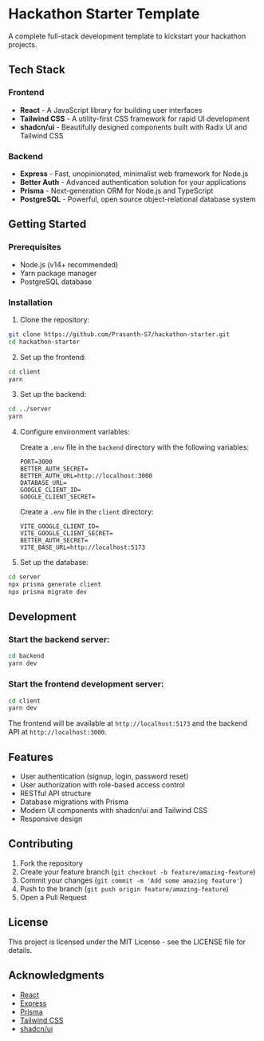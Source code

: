 # Hackathon Starter Template

A complete full-stack development template to kickstart your hackathon projects.

## Tech Stack

### Frontend
- **React** - A JavaScript library for building user interfaces
- **Tailwind CSS** - A utility-first CSS framework for rapid UI development
- **shadcn/ui** - Beautifully designed components built with Radix UI and Tailwind CSS

### Backend
- **Express** - Fast, unopinionated, minimalist web framework for Node.js
- **Better Auth** - Advanced authentication solution for your applications
- **Prisma** - Next-generation ORM for Node.js and TypeScript
- **PostgreSQL** - Powerful, open source object-relational database system

## Getting Started

### Prerequisites
- Node.js (v14+ recommended)
- Yarn package manager
- PostgreSQL database

### Installation

1. Clone the repository:
```bash
git clone https://github.com/Prasanth-S7/hackathon-starter.git
cd hackathon-starter
```

2. Set up the frontend:
```bash
cd client
yarn
```

3. Set up the backend:
```bash
cd ../server
yarn
```

4. Configure environment variables:
   
   Create a `.env` file in the `backend` directory with the following variables:
   ```
   PORT=3000
   BETTER_AUTH_SECRET=
   BETTER_AUTH_URL=http://localhost:3000
   DATABASE_URL=
   GOOGLE_CLIENT_ID=
   GOOGLE_CLIENT_SECRET=
   ```

   Create a `.env` file in the `client` directory:
   ```
   VITE_GOOGLE_CLIENT_ID=
   VITE_GOOGLE_CLIENT_SECRET=
   BETTER_AUTH_SECRET=
   VITE_BASE_URL=http://localhost:5173
   ```

5. Set up the database:
```bash
cd server
npx prisma generate client
npx prisma migrate dev
```

## Development

### Start the backend server:
```bash
cd backend
yarn dev
```

### Start the frontend development server:
```bash
cd client
yarn dev
```

The frontend will be available at `http://localhost:5173` and the backend API at `http://localhost:3000`.

## Features

- User authentication (signup, login, password reset)
- User authorization with role-based access control
- RESTful API structure
- Database migrations with Prisma
- Modern UI components with shadcn/ui and Tailwind CSS
- Responsive design

## Contributing

1. Fork the repository
2. Create your feature branch (`git checkout -b feature/amazing-feature`)
3. Commit your changes (`git commit -m 'Add some amazing feature'`)
4. Push to the branch (`git push origin feature/amazing-feature`)
5. Open a Pull Request

## License

This project is licensed under the MIT License - see the LICENSE file for details.

## Acknowledgments

- [React](https://reactjs.org/)
- [Express](https://expressjs.com/)
- [Prisma](https://www.prisma.io/)
- [Tailwind CSS](https://tailwindcss.com/)
- [shadcn/ui](https://ui.shadcn.com/)